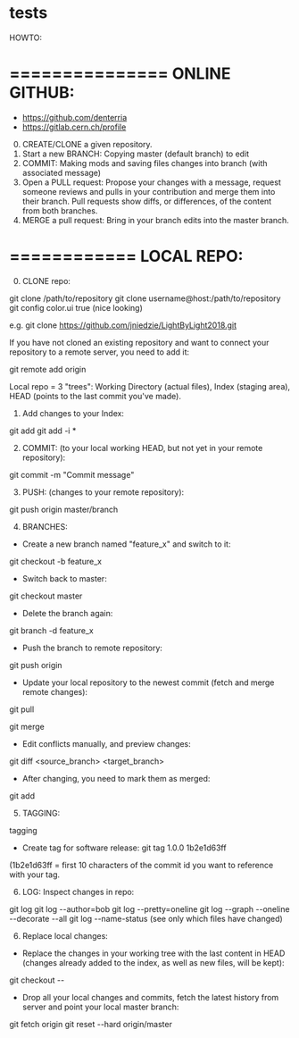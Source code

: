 # tests

HOWTO:

===============
ONLINE GITHUB:
===============

* https://github.com/denterria
* https://gitlab.cern.ch/profile

0) CREATE/CLONE a given repository.
1) Start a new BRANCH: Copying master (default branch) to edit
2) COMMIT: Making mods and saving files changes into branch (with associated message)
3) Open a PULL request: Propose your changes with a message, request someone reviews 
   and pulls in your contribution and merge them into their branch. 
   Pull requests show diffs, or differences, of the content from both branches.
4) MERGE a pull request: Bring in your branch edits into the master branch.

============
LOCAL REPO:
============

0) CLONE repo:

git clone /path/to/repository
git clone username@host:/path/to/repository
git config color.ui true  (nice looking)
 
e.g. git clone https://github.com/jniedzie/LightByLight2018.git

If you have not cloned an existing repository and want to connect your repository to a remote server, you need to add it:

git remote add origin <server> 

Local repo = 3 "trees": Working Directory (actual files), Index (staging area), HEAD (points to the last commit you've made). 

1) Add changes to your Index:

git add <filename>
git add -i *

2) COMMIT: (to your local working HEAD, but not yet in your remote repository):

git commit -m "Commit message"

3) PUSH: (changes to your remote repository):

git push origin master/branch

4) BRANCHES:

- Create a new branch named "feature_x" and switch to it: 

git checkout -b feature_x

- Switch back to master:

git checkout master

- Delete the branch again:

git branch -d feature_x

- Push the branch to remote repository:

git push origin <branch>
   
- Update your local repository to the newest commit (fetch and merge remote changes):

git pull

git merge <branch>
 
- Edit conflicts manually, and preview changes:

git diff <source_branch> <target_branch>

- After changing, you need to mark them as merged:

git add <filename>

5) TAGGING:

tagging

- Create tag for software release:  git tag 1.0.0 1b2e1d63ff  

(1b2e1d63ff = first 10 characters of the commit id you want to reference with your tag. 

6) LOG: Inspect changes in repo:

git log
git log --author=bob
git log --pretty=oneline
git log --graph --oneline --decorate --all
git log --name-status   (see only which files have changed)

6) Replace local changes:

- Replace the changes in your working tree with the last content in HEAD (changes already added to the index, as well as new files, will be kept):

git checkout -- <filename> 

- Drop all your local changes and commits, fetch the latest history from server and point your local master branch:

git fetch origin
git reset --hard origin/master
